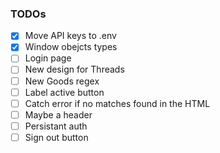 ### TODOs

- [x] Move API keys to .env
- [x] Window obejcts types
- [ ] Login page
- [ ] New design for Threads
- [ ] New Goods regex
- [ ] Label active button
- [ ] Catch error if no matches found in the HTML
- [ ] Maybe a header
- [ ] Persistant auth
- [ ] Sign out button
